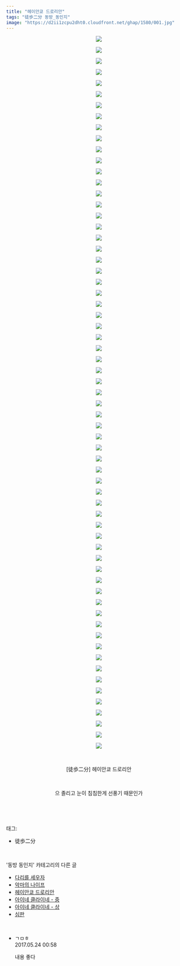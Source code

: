 ```yaml
---
title: "헤이안쿄 드로리안"
tags: "徒歩二分 동방_동인지"
image: "https://d2ii1zcpu2dht0.cloudfront.net/ghap/1580/001.jpg"
---
```

<div class="article">
<p style="text-align: center; clear: none; float: none;"><img src="{{ site.imgserver9 }}/ghap/1580/001.jpg"/></p>
<p style="text-align: center; clear: none; float: none;"><img src="{{ site.imgserver9 }}/ghap/1580/002.jpg"/></p>
<p style="text-align: center; clear: none; float: none;"><img src="{{ site.imgserver9 }}/ghap/1580/003.jpg"/></p>
<p style="text-align: center; clear: none; float: none;"><img src="{{ site.imgserver9 }}/ghap/1580/004.jpg"/></p>
<p style="text-align: center; clear: none; float: none;"><img src="{{ site.imgserver9 }}/ghap/1580/005.jpg"/></p>
<p style="text-align: center; clear: none; float: none;"><img src="{{ site.imgserver9 }}/ghap/1580/006.jpg"/></p>
<p style="text-align: center; clear: none; float: none;"><img src="{{ site.imgserver9 }}/ghap/1580/007.jpg"/></p>
<p style="text-align: center; clear: none; float: none;"><img src="{{ site.imgserver9 }}/ghap/1580/008.jpg"/></p>
<p style="text-align: center; clear: none; float: none;"><img src="{{ site.imgserver9 }}/ghap/1580/009.jpg"/></p>
<p style="text-align: center; clear: none; float: none;"><img src="{{ site.imgserver9 }}/ghap/1580/010.jpg"/></p>
<p style="text-align: center; clear: none; float: none;"><img src="{{ site.imgserver9 }}/ghap/1580/011.jpg"/></p>
<p style="text-align: center; clear: none; float: none;"><img src="{{ site.imgserver9 }}/ghap/1580/012.jpg"/></p>
<p style="text-align: center; clear: none; float: none;"><img src="{{ site.imgserver9 }}/ghap/1580/013.jpg"/></p>
<p style="text-align: center; clear: none; float: none;"><img src="{{ site.imgserver9 }}/ghap/1580/014.jpg"/></p>
<p style="text-align: center; clear: none; float: none;"><img src="{{ site.imgserver9 }}/ghap/1580/015.jpg"/></p>
<p style="text-align: center; clear: none; float: none;"><img src="{{ site.imgserver9 }}/ghap/1580/016.jpg"/></p>
<p style="text-align: center; clear: none; float: none;"><img src="{{ site.imgserver9 }}/ghap/1580/017.jpg"/></p>
<p style="text-align: center; clear: none; float: none;"><img src="{{ site.imgserver9 }}/ghap/1580/018.jpg"/></p>
<p style="text-align: center; clear: none; float: none;"><img src="{{ site.imgserver9 }}/ghap/1580/019.jpg"/></p>
<p style="text-align: center; clear: none; float: none;"><img src="{{ site.imgserver9 }}/ghap/1580/020.jpg"/></p>
<p style="text-align: center; clear: none; float: none;"><img src="{{ site.imgserver9 }}/ghap/1580/021.jpg"/></p>
<p style="text-align: center; clear: none; float: none;"><img src="{{ site.imgserver9 }}/ghap/1580/022.jpg"/></p>
<p style="text-align: center; clear: none; float: none;"><img src="{{ site.imgserver9 }}/ghap/1580/023.jpg"/></p>
<p style="text-align: center; clear: none; float: none;"><img src="{{ site.imgserver9 }}/ghap/1580/024.jpg"/></p>
<p style="text-align: center; clear: none; float: none;"><img src="{{ site.imgserver9 }}/ghap/1580/025.jpg"/></p>
<p style="text-align: center; clear: none; float: none;"><img src="{{ site.imgserver9 }}/ghap/1580/026.jpg"/></p>
<p style="text-align: center; clear: none; float: none;"><img src="{{ site.imgserver9 }}/ghap/1580/027.jpg"/></p>
<p style="text-align: center; clear: none; float: none;"><img src="{{ site.imgserver9 }}/ghap/1580/028.jpg"/></p>
<p style="text-align: center; clear: none; float: none;"><img src="{{ site.imgserver9 }}/ghap/1580/029.jpg"/></p>
<p style="text-align: center; clear: none; float: none;"><img src="{{ site.imgserver9 }}/ghap/1580/030.jpg"/></p>
<p style="text-align: center; clear: none; float: none;"><img src="{{ site.imgserver9 }}/ghap/1580/031.jpg"/></p>
<p style="text-align: center; clear: none; float: none;"><img src="{{ site.imgserver9 }}/ghap/1580/032.jpg"/></p>
<p style="text-align: center; clear: none; float: none;"><img src="{{ site.imgserver9 }}/ghap/1580/033.jpg"/></p>
<p style="text-align: center; clear: none; float: none;"><img src="{{ site.imgserver9 }}/ghap/1580/034.jpg"/></p>
<p style="text-align: center; clear: none; float: none;"><img src="{{ site.imgserver9 }}/ghap/1580/035.jpg"/></p>
<p style="text-align: center; clear: none; float: none;"><img src="{{ site.imgserver9 }}/ghap/1580/036.jpg"/></p>
<p style="text-align: center; clear: none; float: none;"><img src="{{ site.imgserver9 }}/ghap/1580/037.jpg"/></p>
<p style="text-align: center; clear: none; float: none;"><img src="{{ site.imgserver9 }}/ghap/1580/038.jpg"/></p>
<p style="text-align: center; clear: none; float: none;"><img src="{{ site.imgserver9 }}/ghap/1580/039.jpg"/></p>
<p style="text-align: center; clear: none; float: none;"><img src="{{ site.imgserver9 }}/ghap/1580/040.jpg"/></p>
<p style="text-align: center; clear: none; float: none;"><img src="{{ site.imgserver9 }}/ghap/1580/041.jpg"/></p>
<p style="text-align: center; clear: none; float: none;"><img src="{{ site.imgserver9 }}/ghap/1580/042.jpg"/></p>
<p style="text-align: center; clear: none; float: none;"><img src="{{ site.imgserver9 }}/ghap/1580/043.jpg"/></p>
<p style="text-align: center; clear: none; float: none;"><img src="{{ site.imgserver9 }}/ghap/1580/044.jpg"/></p>
<p style="text-align: center; clear: none; float: none;"><img src="{{ site.imgserver9 }}/ghap/1580/045.jpg"/></p>
<p style="text-align: center; clear: none; float: none;"><img src="{{ site.imgserver9 }}/ghap/1580/046.jpg"/></p>
<p style="text-align: center; clear: none; float: none;"><img src="{{ site.imgserver9 }}/ghap/1580/047.jpg"/></p>
<p style="text-align: center; clear: none; float: none;"><img src="{{ site.imgserver9 }}/ghap/1580/048.jpg"/></p>
<p style="text-align: center; clear: none; float: none;"><img src="{{ site.imgserver9 }}/ghap/1580/049.jpg"/></p>
<p style="text-align: center; clear: none; float: none;"><img src="{{ site.imgserver9 }}/ghap/1580/050.jpg"/></p>
<p style="text-align: center; clear: none; float: none;"><img src="{{ site.imgserver9 }}/ghap/1580/051.jpg"/></p>
<p style="text-align: center; clear: none; float: none;"><img src="{{ site.imgserver9 }}/ghap/1580/052.jpg"/></p>
<p style="text-align: center; clear: none; float: none;"><img src="{{ site.imgserver9 }}/ghap/1580/053.jpg"/></p>
<p style="text-align: center; clear: none; float: none;"><img src="{{ site.imgserver9 }}/ghap/1580/054.jpg"/></p>
<p style="text-align: center; clear: none; float: none;"><img src="{{ site.imgserver9 }}/ghap/1580/055.jpg"/></p>
<p style="text-align: center; clear: none; float: none;"><img src="{{ site.imgserver9 }}/ghap/1580/056.jpg"/></p>
<p style="text-align: center; clear: none; float: none;"><img src="{{ site.imgserver9 }}/ghap/1580/057.jpg"/></p>
<p style="text-align: center; clear: none; float: none;"><img src="{{ site.imgserver9 }}/ghap/1580/058.jpg"/></p>
<p style="text-align: center; clear: none; float: none;"><img src="{{ site.imgserver9 }}/ghap/1580/059.jpg"/></p>
<p style="text-align: center; clear: none; float: none;"><img src="{{ site.imgserver9 }}/ghap/1580/060.jpg"/></p>
<p style="text-align: center; clear: none; float: none;"><img src="{{ site.imgserver9 }}/ghap/1580/061.jpg"/></p>
<p style="text-align: center; clear: none; float: none;"><img src="{{ site.imgserver9 }}/ghap/1580/062.jpg"/></p>
<p style="text-align: center; clear: none; float: none;"><img src="{{ site.imgserver9 }}/ghap/1580/063.jpg"/></p>
<p style="text-align: center; clear: none; float: none;"><img src="{{ site.imgserver9 }}/ghap/1580/064.jpg"/></p>
<p style="text-align: center; clear: none; float: none;"><img src="{{ site.imgserver9 }}/ghap/1580/065.jpg"/></p>
<p style="text-align: center; clear: none; float: none;"><br/></p>
<p style="text-align: center; clear: none; float: none;">[徒歩二分] 헤이안쿄 드로리안<br/></p>
<p style="text-align: center; clear: none; float: none;"><br/></p>
<p style="text-align: center; clear: none; float: none;">으 졸리고 눈이 침침한게 선풍기 때문인가</p>
<p><br/></p>
</div><br/>
<div class="tagTrail">
<p>태그: </p>
<ul>
<li>徒歩二分</li>
</ul>
</div><br/>
<div class="another">
<p>'동방 동인지' 카테고리의 다른 글</p>
<ul>
<li><a href="/ghap_1582">다리를 세우자</a></li>
<li><a href="/ghap_1581">악마의 나이프</a></li>
<li><a href="/ghap_1580">헤이안쿄 드로리안</a></li>
<li><a href="/ghap_1579">아이네 클라이네 - 중</a></li>
<li><a href="/ghap_1578">아이네 클라이네 - 상</a></li>
<li><a href="/ghap_1577">심판</a></li>
</ul>
</div><br/>
<div class="cb_module cb_fluid">
<div class="cb_wrt cb_profile">
<div class="comment">
<ul>
<li class="cb_thumb_off" id="comment14996525">
<div class="cb_comment_area">
<div class="cb_info_area">
<div class="cb_section">
<span class="cb_nick_name">ㄱㅁㅎ</span>
</div>
<div class="cb_section">
<span class="cb_date">2017.05.24 00:58 </span>
</div>
</div>
<div class="cb_dsc_comment">
<p class="cb_dsc">
											내용 좋다
										</p>
</div>
</div></li>
</ul>
</div>
</div><!-- commentList close -->
</div><br/>
